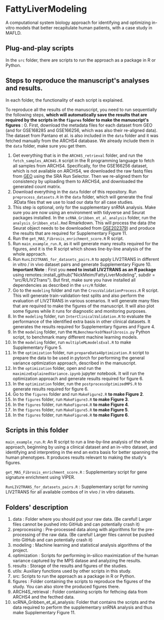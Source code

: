 # FattyLiverModeling
A computational system biology approach for identifying and optimizing in-vitro models that better recapitulate human patients, with a case study in MAFLD.

## Plug-and-play scripts
In the `src` folder, there are scripts to run the approach as a package in R or Python. 

## Steps to reproduce the manuscript's analyses and results.
In each folder, the functionality of each script is explained.

To reproduce all the results of the manuscript, you need to run sequentially the following steps, **which will automatically save the results that are required by the scripts in the `figures` folder to make the manuscript's figures** :
0. First, download the metadata files for each dataset from GEO (and for GSE168285 and GSE166256, which was also their re-aligned data). The dataset from Pantano et al. is also included in the `data` folder and it was fetched manually from the ARCHS4 database. We already include them in the `data` folder, make sure you get them.
1. Get everything that is in the `ARCH4S_retrieval` folder, and run the `fetch_samples_ARCH4S.R` script in the R programming language to fetch all samples from ARCHS4. Specifically, for the GSE166256 dataset, which is not available on ARCHS4, we downloaded the raw fastq files from [GEO](https://www.ncbi.nlm.nih.gov/geo/query/acc.cgi?acc=GSE166256) using the SRA Run Selector. Then we re-aligned them for consistency by uploading them to ARCHS4, and downloaded the generated count matrix.
2. Download everything in the `data` folder of this repository. Run `preprocess_datasets.R` in the `data` folder, which will generate the final .RData files that we use to load our data for all case studies.
3. This step is optional, only for the supplementary snRNA analysis. Make sure you are now using an environment with tidyverse and Seurat packages installed. In the `scRNA_Gribben_et_al_analysis` folder, run the `analysis_Gribben_etal.Rmd` Rmarkdown. This will process the data (the Seurat object needs to be downloaded from [GSE202379](https://www.ncbi.nlm.nih.gov/geo/query/acc.cgi?acc=GSE202379)) and produce the results that are required for Supplementary Figure 11.  
4. Run the `get_MAS_Fibrosis_enrichment_score.R` R script.
5. Run `main_example_run.R`, as it will generate many results required for the figures, and it is the R script which shows line-by-line analysis of the whole approach.
6. Run `RunLIV2TRANS_for_datasets_pairs.R` to apply LIV2TRANS in different in vitro / in vivo dataset pairs and generate Supplementary Figure 10. **Important Note** : First you **need to install LIV2TRANS as an R package** using remotes::install_github("NickMeim/FattyLiverModeling", subdir = "src/R/LIV2Trans"). But first, make sure you have installed all dependencies as described in the `src/R` folder.
7. Go to the `modeling` folder and run the `CrossValidationProcess.R` R script. This will generate train-validation-test splits and also perform the evaluation of LIV2TRANS in various scenarios. It will generate many files that are required to make the figures of the manuscript. It will also plot some figures while it runs for diagnostic and monitoring purposes.
8. In the `modeling` folder, run `InterClinicalValidation.R` to evaluate the performance of the identified extra basis in other clinical datasets. It generates the results required for Supplementary figures and Figure 4.
9. In the `modeling` folder, run the `MLBenchmarksOfNasFibrosis.py` Python script, to benchmark many different machine learning models.
10. In the `modeling` folder, run `multipleMLmodelsEval.R` to make Supplementary Figure 5.
11. In the `optimization` folder, run `prepareData4Optimization.R` script to prepare the data to be used in pytorch for performing the general variance optimization approach, described in the manuscript.
12. In the `optimization` folder, open and run the `maximizeExplainedVariance.ipynb` jupyter notebook. It will run the optimization approach and generate results required for figure 6.
13. In the `optimization` folder, run the `postprocessOptimizedMPS.R` to generate results required for figure 6.
14. Go to the `figures` folder and run `MakeFigure2.R` **to make Figure 2**.
15. In the `figures` folder, run `MakeFigure3.R` **to make Figure 3**.
16. In the `figures` folder, run `MakeFigure4.R` **to make Figure 4**.
17. In the `figures` folder, run `MakeFigure5.R` **to make Figure 5**.
18. In the `figures` folder, run `MakeFigure6.R` **to make Figure 6**.

## Scripts in this folder 
`main_example_run.R`: An R script to run a line-by-line analysis of the whole approach, beginning by using a clinical dataset and an in-vitro dataset, and identifying and interpreting in the end an extra basis for better spanning the human phenotypes.
It produces results relevant to making the study's figures.

`get_MAS_Fibrosis_enrichment_score.R` : Supplementary script for gene signature enrichment using VIPER.

`RunLIV2TRANS_for_datasets_pairs.R` : Supplementary script for running LIV2TRANS for all available combos of in vivo / in vitro datasets.

## Folders' description
1. data : Folder where you should put your raw data. (Be careful! Larger files cannot be pushed into GitHub and can potentially crash it)
2. preprocessing : Pre-processed data along with algorithms for the pre-processing of the raw data. (Be careful! Larger files cannot be pushed into GitHub and can potentially crash it)
3. modeling : Machine learning and statistical analysis algorithms of the project.
4. optimization : Scripts for performing in-silico maximization of the human variance captured by the MPS datase and analyzing the results.
5. results : Storage of the results and figures of the studies.
6. utils: Auxiliary functions used by other scripts in this study.
7. src: Scripts to run the approach as a package in R or Python.
8. figures : Folder containing the scripts to reproduce the figures of the study. You can also store the produced figures there.
9. ARCH4S_retrieval : Folder containing scripts for fethcing data from ARCHS4 and the fecthed data.
10. scRNA_Gribben_et_al_analysis: Folder that contains the scripts and the data required to perform the supplementary snRNA analysis and thus make Supplementary Figure 11.
